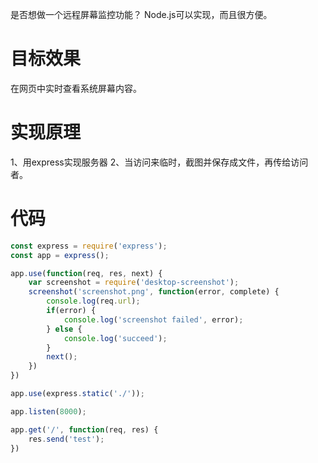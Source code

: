 是否想做一个远程屏幕监控功能？
Node.js可以实现，而且很方便。

# 目标效果
在网页中实时查看系统屏幕内容。

# 实现原理
1、用express实现服务器
2、当访问来临时，截图并保存成文件，再传给访问者。

# 代码
```js
const express = require('express');
const app = express();

app.use(function(req, res, next) {
	var screenshot = require('desktop-screenshot');
	screenshot('screenshot.png', function(error, complete) {
		console.log(req.url);
		if(error) {
			console.log('screenshot failed', error);
		} else {
			console.log('succeed');
		}
		next();
	})
})

app.use(express.static('./'));

app.listen(8000);

app.get('/', function(req, res) {
	res.send('test');
})
```